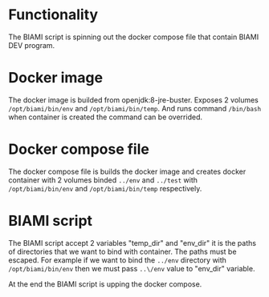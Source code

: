 # Functionality

The BIAMI script is spinning out the docker compose file that contain BIAMI DEV program.

# Docker image

The docker image is builded from openjdk:8-jre-buster. Exposes 2 volumes `/opt/biami/bin/env` and `/opt/biami/bin/temp`. And runs command `/bin/bash` when container is created the command can be overrided.

# Docker compose file

The docker compose file is builds the docker image and creates docker container with 2 volumes binded `../env` and `../test` with `/opt/biami/bin/env` and `/opt/biami/bin/temp` respectively.

# BIAMI script

The BIAMI script accept 2 variables "temp_dir" and "env_dir" it is the paths of directories that we want to bind with container. The paths must be escaped.
For example if we want to bind the `../env` directory with `/opt/biami/bin/env` then we must pass `..\/env` value to "env_dir" variable.

At the end the BIAMI script is upping the docker compose.
